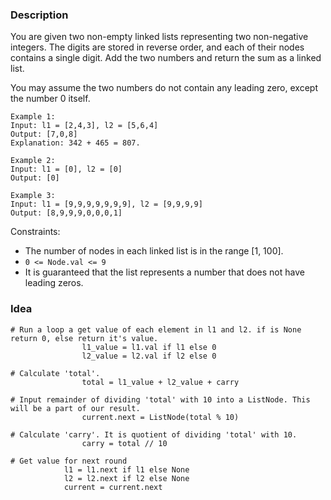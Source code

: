 ### Description
You are given two non-empty linked lists representing two non-negative integers. The digits are stored in reverse order, and each of their nodes contains a single digit. Add the two numbers and return the sum as a linked list.

You may assume the two numbers do not contain any leading zero, except the number 0 itself.
```
Example 1:
Input: l1 = [2,4,3], l2 = [5,6,4]
Output: [7,0,8]
Explanation: 342 + 465 = 807.
```
```
Example 2:
Input: l1 = [0], l2 = [0]
Output: [0]
```
```
Example 3:
Input: l1 = [9,9,9,9,9,9,9], l2 = [9,9,9,9]
Output: [8,9,9,9,0,0,0,1]
```
Constraints:

+ The number of nodes in each linked list is in the range [1, 100].
+ ```0 <= Node.val <= 9```
+ It is guaranteed that the list represents a number that does not have leading zeros.

### Idea
```
# Run a loop a get value of each element in l1 and l2. if is None return 0, else return it's value.
                l1_value = l1.val if l1 else 0
                l2_value = l2.val if l2 else 0
```
```
# Calculate 'total'.
                total = l1_value + l2_value + carry
```

```
# Input remainder of dividing 'total' with 10 into a ListNode. This will be a part of our result.
                current.next = ListNode(total % 10)
```
```
# Calculate 'carry'. It is quotient of dividing 'total' with 10.
                carry = total // 10
```

```
# Get value for next round
            l1 = l1.next if l1 else None
            l2 = l2.next if l2 else None
            current = current.next
```

